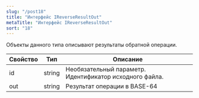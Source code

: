 ```yaml
---
slug: "/post18"
title: "Интерфейс IReverseResultOut"
metaTitle: "Интерфейс IReverseResultOut"
sort: "18"
---
```



Объекты данного типа описывают результаты обратной операции.

| Свойство | Тип | Описание |
| --- | --- | --- |
| id | string | Необязательный параметр. Идентификатор исходного файла. |
| out | string | Результат операции в BASE-64 |
